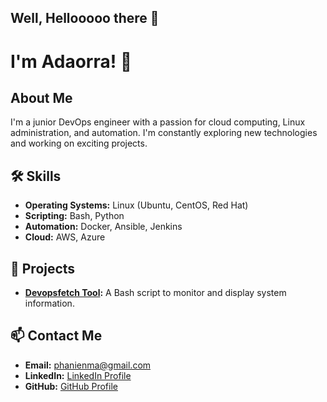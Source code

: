 ## Well, Hellooooo there 👋

#  I'm Adaorra! 👋

## About Me
I'm a junior DevOps engineer with a passion for cloud computing, Linux administration, and automation. I'm constantly exploring new technologies and working on exciting projects.

## 🛠️ Skills
- **Operating Systems:** Linux (Ubuntu, CentOS, Red Hat)
- **Scripting:** Bash, Python
- **Automation:** Docker, Ansible, Jenkins
- **Cloud:** AWS, Azure



## 🚀 Projects
- **[Devopsfetch Tool](https://github.com/adaorra/Devopsfetch):** A Bash script to monitor and display system information.

## 📫 Contact Me
- **Email:** phanienma@gmail.com
- **LinkedIn:** [LinkedIn Profile](https://linkedin.com/in/stephanie-daniel-94a7a6128)
- **GitHub:** [GitHub Profile](https://github.com/adaorra)


